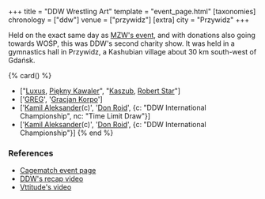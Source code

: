 +++
title = "DDW Wrestling Art"
template = "event_page.html"
[taxonomies]
chronology = ["ddw"]
venue = ["przywidz"]
[extra]
city = "Przywidz"
+++

Held on the exact same day as [MZW's event](@/e/mzw/2015-01-11-mzw-charity-show-2015.md), and with donations also going towards WOŚP, this was DDW's second charity show.
It was held in a gymnastics hall in Przywidz, a Kashubian village about 30&nbsp;km south-west of Gdańsk.

{% card() %}
- ["[Luxus](@/w/luxus.md), [Piękny Kawaler](@/w/piekny-kawaler.md)", "[Kaszub](@/w/kaszub.md),
    [Robert Star](@/w/robert-star.md)"]
- ['[GREG](@/w/greg.md)', '[Gracjan Korpo](@/w/gracjan-korpo.md)']
- ['[Kamil Aleksander](@/w/kamil-aleksander.md)(c)', '[Don Roid](@/w/don-roid.md)',
  {c: "DDW International Championship", nc: "Time Limit Draw"}]
- ['[Kamil Aleksander](@/w/kamil-aleksander.md)(c)', '[Don Roid](@/w/don-roid.md)',
  {c: "DDW International Championship"}]
{% end %}

### References

* [Cagematch event page](https://www.cagematch.net/?id=1&nr=123193)
* [DDW's recap video](https://www.youtube.com/watch?v=MXT32x52Wdw)
* [Vttitude's video](https://www.youtube.com/watch?v=SHVqgJsIROk)
